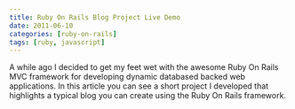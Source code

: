 ```yaml
---
title: Ruby On Rails Blog Project Live Demo
date: 2011-06-10
categories: [ruby-on-rails]
tags: [ruby, javascript]
---
```

A while ago I decided to get my feet wet with the awesome Ruby On Rails MVC framework for developing dynamic databased backed web applications. In this article you can see a short project I developed that highlights a typical blog you can create using the Ruby On Rails framework.
